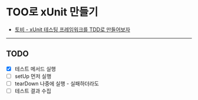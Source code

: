 # TOO로 xUnit 만들기

- [토비 - xUnit 테스팅 프레임워크를 TDD로 만들어보자](https://youtu.be/tdKFZcZSJmg)

---

## TODO 

* [x] 테스트 메서드 실행
* [ ] setUp 먼저 실행
* [ ] tearDown 나중에 실행 - 실패하더라도
* [ ] 테스트 결과 수집